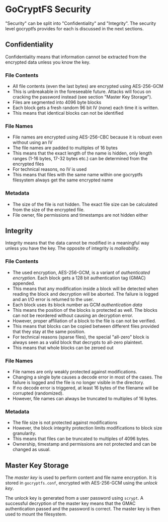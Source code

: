 GoCryptFS Security
==================

"Security" can be split into "Confidentiality" and "Integrity". The
security level gocryptfs provides for each is discussed in the next
sections.

Confidentiality
---------------

Confidentiality means that information cannot be extracted from the
encrypted data unless you know the key.

### File Contents

* All file contents (even the last bytes) are encrypted using AES-256-GCM
 * This is unbreakable in the foreseeable future. Attacks will focus on
   cracking the password instead (see section "Master Key Storage").
* Files are segmented into 4096 byte blocks
* Each block gets a fresh random 96 bit IV (none) each time it is written.
 * This means that identical blocks can not be identified

### File Names

* File names are encrypted using AES-256-CBC because it is robust even
  without using an IV
* The file names are padded to multiples of 16 bytes
 * This means that the exact length of the name is hidden, only length
  ranges (1-16 bytes, 17-32 bytes etc.) can be determined from the encrypted
  files
* For technical reasons, no IV is used
 * This means that files with the same name within one gocryptfs filesystem
   always get the same encrypted name

### Metadata

* The size of the file is not hidden. The exact file size can be calculated
  from the size of the encrypted file.
* File owner, file permissions and timestamps are not hidden either

Integrity
---------

Integrity means that the data cannot be modified in a meaningful way
unless you have the key. The opposite of integrity is *malleability*.

### File Contents

* The used encryption, AES-256-GCM, is a variant of
  *authenticated encryption*. Each block gets a 128 bit authentication
  tag (GMAC) appended.
 * This means that any modification inside a block will be detected when reading
   the block and decryption will be aborted. The failure is logged and an
   I/O error is returned to the user.
* Each block uses its block number as GCM *authentication data*
 * This means the position of the blocks is protected as well. The blocks
   can not be reordered without causing an decryption error.
* However, proper affiliation of a block to the file is can not be verified.
 * This means that blocks can be copied between different files provided
   that they stay at the same position. 
* For technical reasons (sparse files), the special "all-zero" block is
  always seen as a valid block that decrypts to all-zero plaintext.
 * This means that whole blocks can be zeroed out

### File Names

* File names are only weakly protected against modifications.
 * Changing a single byte causes a decode error in most of the
   cases. The failure is logged and the file is no longer visible in the
   directory.
 * If no decode error is triggered, at least 16 bytes of the filename will
   be corrupted (randomized).
* However, file names can always be truncated to multiples of 16 bytes.

### Metadata

* The file size is not protected against modifications
 * However, the block integrity protection limits modifications to block
   size granularity.
 * This means that files can be truncated to multiples of 4096 bytes.
* Ownership, timestamp and permissions are not protected and can be changed
  as usual.

Master Key Storage
------------------

The *master key* is used to perform content and file name encryption.
It is stored in `gocryptfs.conf`, encrypted with AES-256-GCM using the
*unlock key*.

The unlock key is generated from a user password using `scrypt`.
A successful decryption of the master key means that the GMAC authentication
passed and the password is correct. The master key is then used to
mount the filesystem.
